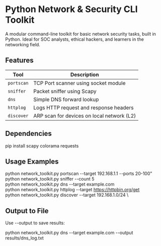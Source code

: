 # Python Network & Security CLI Toolkit

A modular command-line toolkit for basic network security tasks, built in Python. Ideal for SOC analysts, ethical hackers, and learners in the networking field.

## Features

| Tool       | Description                                      |
|------------|--------------------------------------------------|
| `portscan` | TCP Port scanner using socket module             |
| `sniffer`  | Packet sniffer using Scapy                       |
| `dns`      | Simple DNS forward lookup                        |
| `httplog`  | Logs HTTP request and response headers           |
| `discover` | ARP scan for devices on local network (L2)       |

## Dependencies

pip install scapy colorama requests

## Usage Examples

python network_toolkit.py portscan --target 192.168.1.1 --ports 20-100" \
python network_toolkit.py sniffer --count 5 \
python network_toolkit.py dns --target example.com \
python network_toolkit.py httplog --target https://httpbin.org/get \
python network_toolkit.py discover --target 192.168.1.0/24 \

## Output to File

Use --output to save results:

python network_toolkit.py dns --target example.com --output results/dns_log.txt
